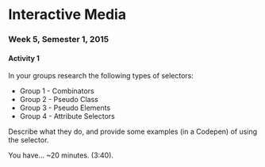 # Interactive Media
### Week 5, Semester 1, 2015
#### Activity 1

In your groups research the following types of selectors:

* Group 1 - Combinators
* Group 2 - Pseudo Class
* Group 3 - Pseudo Elements
* Group 4 - Attribute Selectors

Describe what they do, and provide some examples (in a Codepen) of using the selector.

You have... ~20 minutes. (3:40).